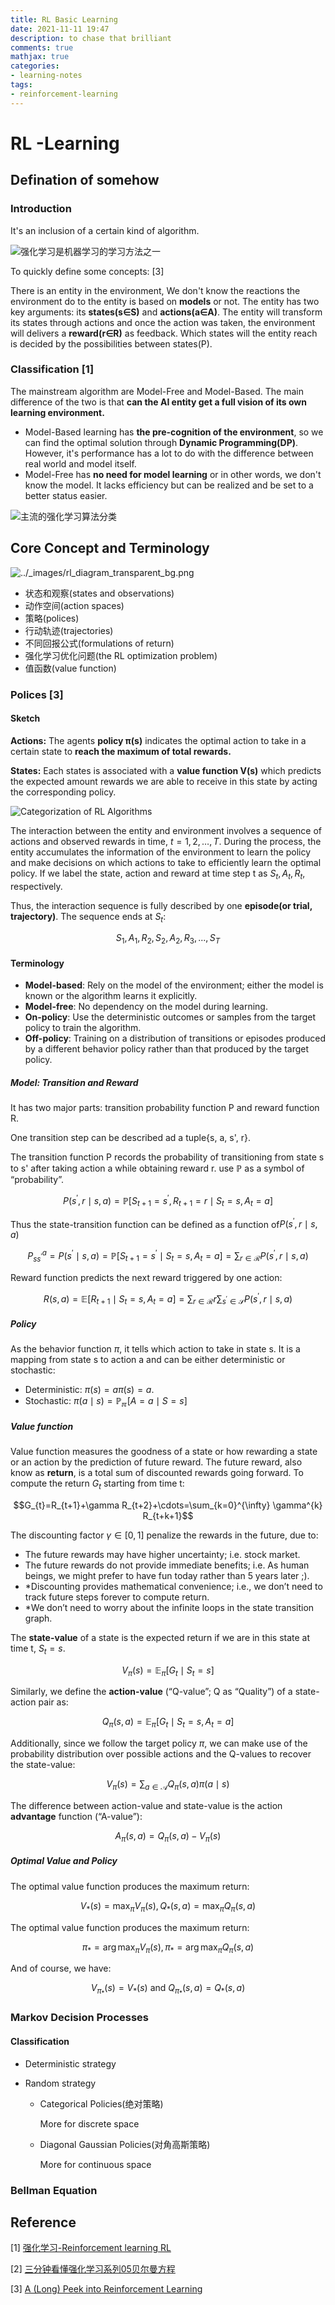 ```yaml
---
title: RL Basic Learning
date: 2021-11-11 19:47
description: to chase that brilliant
comments: true
mathjax: true
categories:
- learning-notes
tags:
- reinforcement-learning
---
```


# RL -Learning

## Defination of somehow

### Introduction

It's an inclusion of a certain kind of algorithm.

![强化学习是机器学习的学习方法之一](https://easy-ai.oss-cn-shanghai.aliyuncs.com/2019-04-17-rl-position.png)

To quickly define some concepts: [3]

There is an entity in the environment, We don't know the reactions the environment do to the entity is based on **models** or not. The entity has two key arguments: its **states(s∈S)** and **actions(a∈A)**. The entity will transform its states through actions and once the action was taken, the environment will delivers a **reward(r∈R)** as feedback. Which states will the entity reach is decided by the possibilities between states(P).

### Classification [1]

The mainstream algorithm are Model-Free and Model-Based. The main difference of the two is that **can the AI entity get a full vision of its own learning environment.**

- Model-Based learning has **the pre-cognition of the environment**, so we can find the optimal solution through **Dynamic Programming(DP)**. However, it's performance has a lot to do with the difference between real world and model itself.
- Model-Free has **no need for model learning** or in other words, we don't know the model. It lacks efficiency but can be realized and be set to a better status easier.

![主流的强化学习算法分类](https://easy-ai.oss-cn-shanghai.aliyuncs.com/2019-04-17-fenlei.png)

## Core Concept and Terminology

![../_images/rl_diagram_transparent_bg.png](https://spinningup.readthedocs.io/zh_CN/latest/_images/rl_diagram_transparent_bg.png)

- 状态和观察(states and observations)
- 动作空间(action spaces)
- 策略(polices)
- 行动轨迹(trajectories)
- 不同回报公式(formulations of return)
- 强化学习优化问题(the RL optimization problem)
- 值函数(value function)

### Polices [3]

#### Sketch 

**Actions:** The agents **policy π(s)** indicates the optimal action to take in a certain state to **reach the maximum of total rewards.**  

**States:** Each states is associated with  a **value function  V(s)** which predicts the expected amount rewards we are able to receive in this state by acting the corresponding policy. 

![Categorization of RL Algorithms](https://lilianweng.github.io/lil-log/assets/images/RL_algorithm_categorization.png)

The interaction between the entity and environment involves a sequence of actions and observed rewards in time, $t=1,2,…,T$. During the process, the entity accumulates the information of the environment to learn the policy and make decisions on which actions to take to efficiently learn the optimal policy. If we label the state, action and reward at time step t as $S_t, A_t, R_t$, respectively. 

Thus, the interaction sequence is fully described by one **episode(or trial, trajectory)**. The sequence ends at $S_t$:

$$S_1, A_1, R_2, S_2, A_2, R_3,..., S_T$$

#### Terminology 

- **Model-based**: Rely on the model of the environment; either the model is known or the algorithm learns it explicitly.
- **Model-free**: No dependency on the model during learning.
- **On-policy**: Use the deterministic outcomes or samples from the target policy to train the algorithm.
- **Off-policy**: Training on a distribution of transitions or episodes produced by a different behavior policy rather than that produced by the target policy.

##### Model: Transition and Reward

It has two major parts: transition probability function P and reward function R.

One transition step can be described ad a tuple{s, a, s', r}.

The transition function P records the probability of transitioning from state s to s' after taking action a while obtaining reward r. use $\mathbb{P}$ as a symbol of “probability”.

$$P\left(s^{\prime}, r \mid s, a\right)=\mathbb{P}\left[S_{t+1}=s^{\prime}, R_{t+1}=r \mid S_{t}=s, A_{t}=a\right]$$

Thus the state-transition function can be defined as a function of$P\left(s^{\prime}, r {\mid}s, a\right)$

$$P_{s s^{\prime}}^{a}=P\left(s^{\prime} \mid s, a\right)=\mathbb{P}\left[S_{t+1}=s^{\prime} \mid S_{t}=s, A_{t}=a\right]=\sum_{r \in \mathcal{R}} P\left(s^{\prime}, r \mid s, a\right)$$

Reward function predicts the next reward triggered by one action:

$$R(s, a)=\mathbb{E}\left[R_{t+1} \mid S_{t}=s, A_{t}=a\right]=\sum_{r \in \mathcal{R}} r \sum_{s^{\prime} \in \mathcal{S}} P\left(s^{\prime}, r \mid s, a\right)$$

##### Policy

As the behavior function $\pi$, it tells which action to take in state s. It is a mapping from state s to action a and can be either deterministic or stochastic:

- Deterministic: $π(s)=aπ(s)=a.$
- Stochastic: $π(a\mid s)=\mathbb{P_\pi}[A=a\mid S=s]$

##### Value function

Value function measures the goodness of a state or how rewarding a state or an action by the prediction of future reward. The future reward, also know as **return**, is a total sum of discounted rewards going forward. To compute the return $G_t$ starting from time t:

$$G_{t}=R_{t+1}+\gamma R_{t+2}+\cdots=\sum_{k=0}^{\infty} \gamma^{k} R_{t+k+1}$$

The discounting factor $\gamma \in[0,1]$ penalize the rewards in the future, due to:

- The future rewards may have higher uncertainty; i.e. stock market.
- The future rewards do not provide immediate benefits; i.e. As human beings, we might prefer to have fun today rather than 5 years later ;).
- *Discounting provides mathematical convenience; i.e., we don’t need to track future steps forever to compute return.
- *We don’t need to worry about the infinite loops in the state transition graph.

The **state-value** of a state is the expected return if we are in this state at time t, $S_t = s$.

$$V_{\pi}(s)=\mathbb{E}_{\pi}\left[G_{t} \mid S_{t}=s\right]$$

Similarly, we define the **action-value** (“Q-value”; Q as “Quality”) of a state-action pair as:

$$Q_{\pi}(s, a)=\mathbb{E}_{\pi}\left[G_{t} \mid S_{t}=s, A_{t}=a\right]$$

Additionally, since we follow the target policy $\pi$, we can make use of the probability distribution over possible actions and the Q-values to recover the state-value:

$$V_{\pi}(s)=\sum_{a \in \mathcal{A}} Q_{\pi}(s, a) \pi(a \mid s)$$

The difference between action-value and state-value is the action **advantage** function (“A-value”):

$$A_{\pi}(s, a)=Q_{\pi}(s, a)-V_{\pi}(s)$$


##### Optimal Value and Policy

The optimal value function produces the maximum return:

$$V_{*}(s)=\max _{\pi} V_{\pi}(s), Q_{*}(s, a)=\max _{\pi} Q_{\pi}(s, a)$$


The optimal value function produces the maximum return:

$$\pi_{*}=\arg \max _{\pi} V_{\pi}(s), \pi_{*}=\arg \max _{\pi} Q_{\pi}(s, a)$$

And of course, we have:

$$V_{\pi_{*}}(s)=V_{*}(s) \text { and } Q_{\pi_{*}}(s, a)=Q_{*}(s, a)$$

### Markov Decision Processes




#### Classification

- Deterministic strategy

- Random strategy

  - Categorical Policies(绝对策略)

    More for discrete space

  - Diagonal Gaussian Policies(对角高斯策略)

    More for continuous space

### Bellman Equation





## Reference

[1] [强化学习-Reinforcement learning RL](https://easyai.tech/ai-definition/reinforcement-learning/)

[2] [三分钟看懂强化学习系列05贝尔曼方程](https://zhuanlan.zhihu.com/p/139559442)

[3] [A (Long) Peek into Reinforcement Learning](https://lilianweng.github.io/lil-log/2018/02/19/a-long-peek-into-reinforcement-learning.html)
